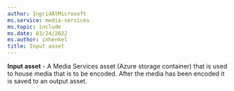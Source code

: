 ```yaml
---
author: IngridAtMicrosoft
ms.service: media-services
ms.topic: include
ms.date: 03/24/2022
ms.author: inhenkel
title: Input asset
---
```


**Input asset** - A Media Services asset (Azure storage container) that is used to house media that is to be encoded. After the media has been encoded it is saved to an output asset.

